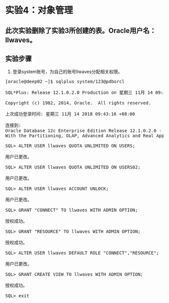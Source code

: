 # 实验4：对象管理

## 此次实验删除了实验3所创建的表。Oracle用户名：llwaves。

## 实验步骤
1. 登录system账号，为自己的账号llwaves分配相关权限。
<pre>
[oracle@deep02 ~]$ sqlplus system/123@pdborcl

SQL*Plus: Release 12.1.0.2.0 Production on 星期三 11月 14 09:44:08 2018

Copyright (c) 1982, 2014, Oracle.  All rights reserved.

上次成功登录时间: 星期三 11月 14 2018 09:43:16 +08:00

连接到:
Oracle Database 12c Enterprise Edition Release 12.1.0.2.0 - 64bit Production
With the Partitioning, OLAP, Advanced Analytics and Real Application Testing options                                                         

SQL> ALTER USER llwaves QUOTA UNLIMITED ON USERS;

用户已更改。

SQL> ALTER USER llwaves QUOTA UNLIMITED ON USERS02;

用户已更改。

SQL> ALTER USER llwaves ACCOUNT UNLOCK;

用户已更改。

SQL> GRANT "CONNECT" TO llwaves WITH ADMIN OPTION;

授权成功。

SQL> GRANT "RESOURCE" TO llwaves WITH ADMIN OPTION;

授权成功。

SQL> ALTER USER llwaves DEFAULT ROLE "CONNECT","RESOURCE";

用户已更改。

SQL> GRANT CREATE VIEW TO llwaves WITH ADMIN OPTION;

授权成功。

SQL> exit

</pre>
